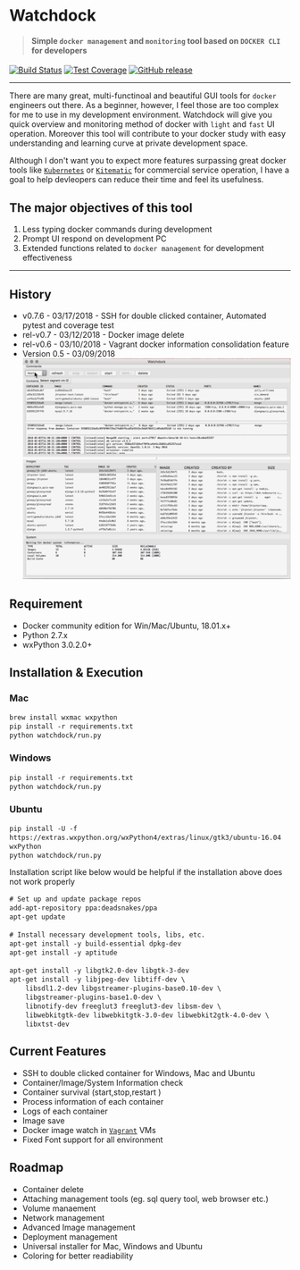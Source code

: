 # Watchdock 
>#### Simple `docker management` and `monitoring` tool based on `DOCKER CLI` for developers

[![Build Status](https://travis-ci.org/gnoopy/watchdock.svg?branch=master)](https://travis-ci.org/gnoopy/watchdock)
[![Test Coverage](https://api.codeclimate.com/v1/badges/a4a236451d5f7b0f5968/test_coverage)](https://codeclimate.com/github/gnoopy/watchdock/test_coverage)
[![GitHub release](https://img.shields.io/badge/release-v0.7.6-green.svg)](https://github.com/gnoopy/watchdock/releases/tag/v0.7.6)

----

There are many great, multi-functinoal and beautiful GUI tools for `docker` engineers out there. As a beginner, however, I feel those are too complex for me to use in my development environment. Watchdock will give you quick overview and monitoring method of docker with `light` and `fast` UI operation. Moreover this tool will contribute to your docker study with easy understanding and learning curve at private development space.

Although I don't want you to expect more features surpassing great docker tools like [`Kubernetes`](https://kubernetes.io/) or [`Kitematic`](https://kitematic.com/) for commercial service operation, I have a goal to help devleopers can reduce their time and feel its usefulness. 

## The major objectives of this tool
1. Less typing docker commands during development
2. Prompt UI respond on development PC
3. Extended functions related to `docker management` for development effectiveness
 

----


## History

- v0.7.6   - 03/17/2018 - SSH for double clicked container, Automated pytest and coverage test
- rel-v0.7 - 03/12/2018 - Docker image delete 
- rel-v0.6 - 03/10/2018 - Vagrant docker information consolidation feature
- Version 0.5   - 03/09/2018
![Screenshot](screenshot.png)


## Requirement
- Docker community edition for Win/Mac/Ubuntu, 18.01.x+
- Python 2.7.x
- wxPython 3.0.2.0+


## Installation & Execution

### Mac 
```
brew install wxmac wxpython
pip install -r requirements.txt
python watchdock/run.py

```


### Windows
```
pip install -r requirements.txt
python watchdock/run.py
```

### Ubuntu
```
pip install -U -f https://extras.wxpython.org/wxPython4/extras/linux/gtk3/ubuntu-16.04 wxPython
python watchdock/run.py
```

Installation script like below would be helpful if the installation above does not work properly 

```
# Set up and update package repos
add-apt-repository ppa:deadsnakes/ppa
apt-get update

# Install necessary development tools, libs, etc.
apt-get install -y build-essential dpkg-dev
apt-get install -y aptitude

apt-get install -y libgtk2.0-dev libgtk-3-dev
apt-get install -y libjpeg-dev libtiff-dev \
	libsdl1.2-dev libgstreamer-plugins-base0.10-dev \
	libgstreamer-plugins-base1.0-dev \
	libnotify-dev freeglut3 freeglut3-dev libsm-dev \
	libwebkitgtk-dev libwebkitgtk-3.0-dev libwebkit2gtk-4.0-dev \
	libxtst-dev
```


## Current Features
- SSH to double clicked container for Windows, Mac and Ubuntu
- Container/Image/System Information check
- Container survival (start,stop,restart )
- Process information of each container
- Logs of each container
- Image save
- Docker image watch in [`Vagrant`](https://www.vagrantup.com/) VMs
- Fixed Font support for all environment


## Roadmap
- Container delete
- Attaching management tools (eg. sql query tool, web browser etc.)
- Volume manaement
- Network management
- Advanced Image management
- Deployment management
- Universal installer for Mac, Windows and Ubuntu
- Coloring for better readiability

